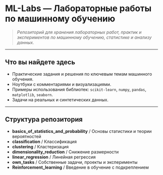 # ML-Labs — Лабораторные работы по машинному обучению

> *Репозиторий для хранения лабораторных работ, практик и экспериментов по машинному обучению, статистике и анализу данных.*

---

## Что вы найдете здесь

- Практические задания и решения по ключевым темам машинного обучения.
- Ноутбуки с комментариями и визуализациями.
- Примеры использования библиотек: `scikit-learn`, `numpy`, `pandas`, `matplotlib`, `seaborn`.
- Задачи на реальных и синтетических данных.

---

## Структура репозитория

- __basics_of_statistics_and_probability__ / Основы статистики и теории вероятностей
- __classification__ / Классификация
- __clustering__ / Кластеризация
- __dimensionality_reduction__ / Снижение размерности
- __linear_regression__ / Линейная регрессия
- __own_tasks__ / Собственные задачи, проекты и эксперименты
- __Reinforcement_learning__ / Введение в обучение с подкреплением
